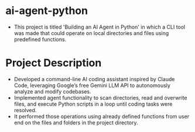 # ai-agent-python
* This project is titled 'Building an AI Agent in Python' in which a CLI tool was made that could operate on local directories and files using predefined functions.
# Project Description
* Developed a command-line AI coding assistant inspired by Claude Code, leveraging Google’s free Gemini LLM API to autonomously analyze and modify codebases.
* Implemented agent functionality to scan directories, read and overwrite files, and execute Python scripts in a loop until coding tasks were resolved.
* It performed those operations using already defined functions from user end on the files and folders in the project directory.
